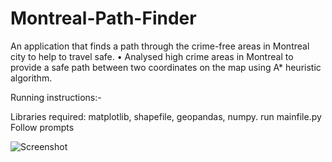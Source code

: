 # Montreal-Path-Finder

An application that finds a path through the crime-free areas in Montreal city to help to travel safe.
• Analysed high crime areas in Montreal to provide a safe path between two coordinates on the map using A* heuristic algorithm.

Running instructions:-

Libraries required: matplotlib, shapefile, geopandas, numpy.
run mainfile.py
Follow prompts

![Screenshot](screenshot.jpeg)

